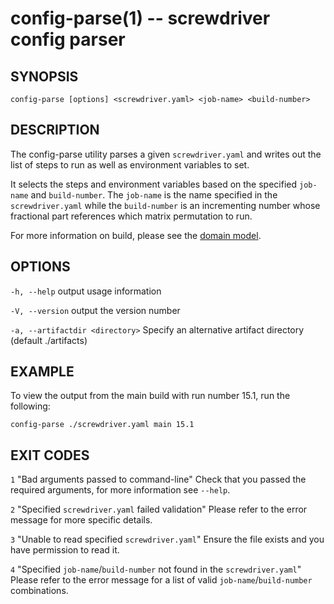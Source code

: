 # config-parse(1) -- screwdriver config parser

## SYNOPSIS

    config-parse [options] <screwdriver.yaml> <job-name> <build-number>

## DESCRIPTION

The config-parse utility parses a given `screwdriver.yaml` and writes out the list of steps to run as well as environment variables to set.

It selects the steps and environment variables based on the specified `job-name` and `build-number`.  The `job-name` is the name specified in the `screwdriver.yaml` while the `build-number` is an incrementing number whose fractional part references which matrix permutation to run.

For more information on build, please see the [domain model](https://screwdriver-cd.github.io/guide/architecture/domain/).

## OPTIONS

`-h, --help`
    output usage information

`-V, --version`
    output the version number

`-a, --artifactdir <directory>`
    Specify an alternative artifact directory (default ./artifacts)

## EXAMPLE

To view the output from the main build with run number 15.1, run the following:

    config-parse ./screwdriver.yaml main 15.1

## EXIT CODES

`1`
    "Bad arguments passed to command-line"
    Check that you passed the required arguments, for more information see `--help`.

`2`
    "Specified `screwdriver.yaml` failed validation"
    Please refer to the error message for more specific details.

`3`
    "Unable to read specified `screwdriver.yaml`"
    Ensure the file exists and you have permission to read it.

`4`
    "Specified `job-name`/`build-number` not found in the `screwdriver.yaml`"
    Please refer to the error message for a list of valid `job-name`/`build-number` combinations.
